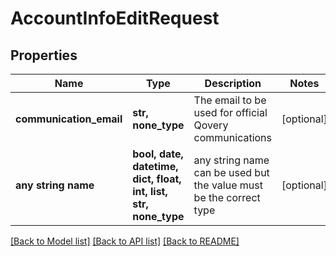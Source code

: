 # AccountInfoEditRequest


## Properties
Name | Type | Description | Notes
------------ | ------------- | ------------- | -------------
**communication_email** | **str, none_type** | The email to be used for official Qovery communications | [optional] 
**any string name** | **bool, date, datetime, dict, float, int, list, str, none_type** | any string name can be used but the value must be the correct type | [optional]

[[Back to Model list]](../README.md#documentation-for-models) [[Back to API list]](../README.md#documentation-for-api-endpoints) [[Back to README]](../README.md)


